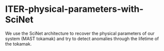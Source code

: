 # ITER-physical-parameters-with-SciNet
We use the SciNet architecture to recover the physical parameters of our system (MAST tokamak) and try to detect anomalies through the lifetime of the tokamak.
